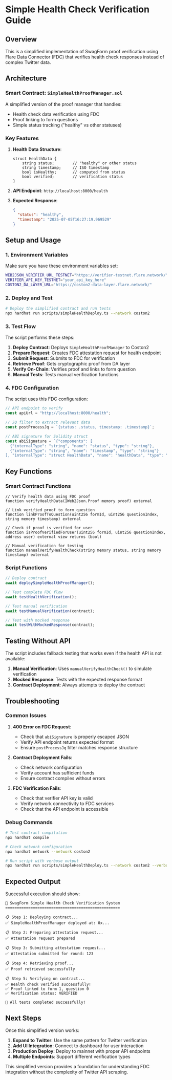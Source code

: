 # Simple Health Check Verification Guide

## Overview

This is a simplified implementation of SwagForm proof verification using Flare Data Connector (FDC) that verifies health check responses instead of complex Twitter data.

## Architecture

### Smart Contract: `SimpleHealthProofManager.sol`

A simplified version of the proof manager that handles:
- Health check data verification using FDC
- Proof linking to form questions
- Simple status tracking ("healthy" vs other statuses)

### Key Features

1. **Health Data Structure**:
   ```solidity
   struct HealthData {
       string status;        // "healthy" or other status
       string timestamp;     // ISO timestamp
       bool isHealthy;       // computed from status
       bool verified;        // verification status
   }
   ```

2. **API Endpoint**: `http://localhost:8000/health`
3. **Expected Response**: 
   ```json
   {
     "status": "healthy",
     "timestamp": "2025-07-05T16:27:19.969529"
   }
   ```

## Setup and Usage

### 1. Environment Variables

Make sure you have these environment variables set:
```bash
WEB2JSON_VERIFIER_URL_TESTNET="https://verifier-testnet.flare.network/"
VERIFIER_API_KEY_TESTNET="your_api_key_here"
COSTON2_DA_LAYER_URL="https://coston2-data-layer.flare.network/"
```

### 2. Deploy and Test

```bash
# Deploy the simplified contract and run tests
npx hardhat run scripts/simpleHealthDeploy.ts --network coston2
```

### 3. Test Flow

The script performs these steps:

1. **Deploy Contract**: Deploys `SimpleHealthProofManager` to Coston2
2. **Prepare Request**: Creates FDC attestation request for health endpoint
3. **Submit Request**: Submits to FDC for verification
4. **Retrieve Proof**: Gets cryptographic proof from DA layer
5. **Verify On-Chain**: Verifies proof and links to form question
6. **Manual Tests**: Tests manual verification functions

### 4. FDC Configuration

The script uses this FDC configuration:

```typescript
// API endpoint to verify
const apiUrl = "http://localhost:8000/health";

// JQ filter to extract relevant data
const postProcessJq = `{status: .status, timestamp: .timestamp}`;

// ABI signature for Solidity struct
const abiSignature = `{"components": [
  {"internalType": "string", "name": "status", "type": "string"},
  {"internalType": "string", "name": "timestamp", "type": "string"}
], "internalType": "struct HealthData", "name": "healthData", "type": "tuple"}`;
```

## Key Functions

### Smart Contract Functions

```solidity
// Verify health data using FDC proof
function verifyHealthData(IWeb2Json.Proof memory proof) external

// Link verified proof to form question
function linkProofToQuestion(uint256 formId, uint256 questionIndex, string memory timestamp) external

// Check if proof is verified for user
function isProofVerifiedForUser(uint256 formId, uint256 questionIndex, address user) external view returns (bool)

// Manual verification for testing
function manualVerifyHealthCheck(string memory status, string memory timestamp) external
```

### Script Functions

```typescript
// Deploy contract
await deploySimpleHealthProofManager();

// Test complete FDC flow
await testHealthVerification();

// Test manual verification
await testManualVerification(contract);

// Test with mocked response
await testWithMockedResponse(contract);
```

## Testing Without API

The script includes fallback testing that works even if the health API is not available:

1. **Manual Verification**: Uses `manualVerifyHealthCheck()` to simulate verification
2. **Mocked Response**: Tests with the expected response format
3. **Contract Deployment**: Always attempts to deploy the contract

## Troubleshooting

### Common Issues

1. **400 Error on FDC Request**:
   - Check that `abiSignature` is properly escaped JSON
   - Verify API endpoint returns expected format
   - Ensure `postProcessJq` filter matches response structure

2. **Contract Deployment Fails**:
   - Check network configuration
   - Verify account has sufficient funds
   - Ensure contract compiles without errors

3. **FDC Verification Fails**:
   - Check that verifier API key is valid
   - Verify network connectivity to FDC services
   - Check that the API endpoint is accessible

### Debug Commands

```bash
# Test contract compilation
npx hardhat compile

# Check network configuration
npx hardhat network --network coston2

# Run script with verbose output
npx hardhat run scripts/simpleHealthDeploy.ts --network coston2 --verbose
```

## Expected Output

Successful execution should show:

```
🚀 SwagForm Simple Health Check Verification System
==================================================

📋 Step 1: Deploying contract...
✅ SimpleHealthProofManager deployed at: 0x...

📋 Step 2: Preparing attestation request...
✅ Attestation request prepared

📋 Step 3: Submitting attestation request...
✅ Attestation submitted for round: 123

📋 Step 4: Retrieving proof...
✅ Proof retrieved successfully

📋 Step 5: Verifying on contract...
✅ Health check verified successfully!
✅ Proof linked to form 1, question 0
✅ Verification status: VERIFIED

🎯 All tests completed successfully!
```

## Next Steps

Once this simplified version works:

1. **Expand to Twitter**: Use the same pattern for Twitter verification
2. **Add UI Integration**: Connect to dashboard for user interaction
3. **Production Deploy**: Deploy to mainnet with proper API endpoints
4. **Multiple Endpoints**: Support different verification types

This simplified version provides a foundation for understanding FDC integration without the complexity of Twitter API scraping. 